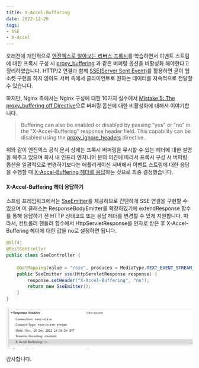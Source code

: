 ```yaml
---
title: X-Accel-Buffering
date: 2022-12-26
tags:
- SSE
- X-Accel
---
```


오래전에 개인적으로 [엔진엑스로 알아보는 리버스 프록시](/reverse-proxy-using-nginx/)를 학습하면서 이벤트 스트림에 대한 프록시 구성 시 [proxy_buffering](http://nginx.org/en/docs/http/ngx_http_proxy_module.html#proxy_buffering) 과 같은 버퍼링 옵션을 비활성화 해야한다고 정리하였습니다. HTTP/2 연결과 함께 [SSE(Server Sent Event)](https://www.baeldung.com/spring-server-sent-events)를 활용하면 굳이 웹소켓 구현을 하지 않아도 서버 측에서 클라이언트로 원하는 데이터를 지속적으로 전달할 수 있습니다. 

하지만, Nginx 측에서는 Nginx 구성에 대한 10가지 실수에서 [Mistake 5: The proxy_buffering off Directive](https://www.nginx.com/blog/avoiding-top-10-nginx-configuration-mistakes/#proxy_buffering-off)으로 버퍼링 옵션에 대한 비활성화에 대해서 이야기합니다. 

> Buffering can also be enabled or disabled by passing "yes" or "no" in the "X-Accel-Buffering" response header field. This capability can be disabled using the [proxy_ignore_headers](http://nginx.org/en/docs/http/ngx_http_proxy_module.html#proxy_ignore_headers) directive.

위와 같이 엔진엑스 공식 문서 상에는 프록시 버퍼링을 무시할 수 있는 헤더에 대한 설명을 해주고 있으며 회사 내 인프라 엔지니어 분의 의견에 따라서 프록시 구성 시 버퍼링 옵션을 일괄적으로 변경하기보다는 애플리케이션 서버에서 이벤트 스트림에 대한 응답을 수행할 때 [X-Accel-Buffering 헤더를 응답](https://serverfault.com/a/801629)하는 것으로 최종 결정했습니다. 

#### X-Accel-Buffering 헤더 응답하기
스프링 프레임워크에서는 [SseEmitter](https://docs.spring.io/spring-framework/docs/current/javadoc-api/org/springframework/web/servlet/mvc/method/annotation/SseEmitter.html)를 제공하므로 간단하게 SSE 연결을 구현할 수 있으며 이 클래스는 ResponseBodyEmitter를 확장하였기에 extendResponse 함수를 통해 응답하기 전 HTTP 상태코드 또는 응답 헤더를 변경할 수 있게 지원합니다. 따라서, 컨트롤러 핸들러 함수에서 HttpServletResponse를 인자로 받은 후 X-Accel-Buffering 헤더에 대한 값을 no로 설정하면 됩니다.

```java
@Slf4j
@RestController
public class SseController {

    @GetMapping(value = "/sse", produces = MediaType.TEXT_EVENT_STREAM_VALUE)
    public SseEmitter sse(HttpServletResponse response) {
        response.setHeader("X-Accel-Buffering", "no");
        return new SseEmitter();
    }
}
```

![](/images/posts/x-accel-buffering/01.png)

감사합니다.